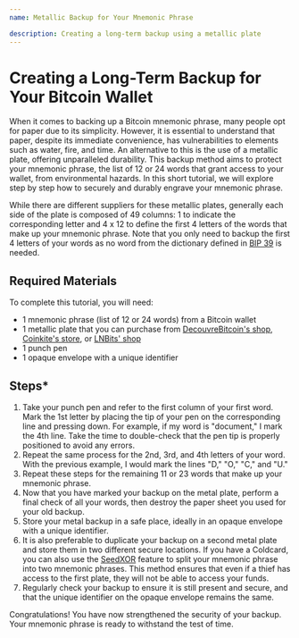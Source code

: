 ```yaml
---
name: Metallic Backup for Your Mnemonic Phrase

description: Creating a long-term backup using a metallic plate
---
```


# Creating a Long-Term Backup for Your Bitcoin Wallet

When it comes to backing up a Bitcoin mnemonic phrase, many people opt for paper due to its simplicity. However, it is essential to understand that paper, despite its immediate convenience, has vulnerabilities to elements such as water, fire, and time. An alternative to this is the use of a metallic plate, offering unparalleled durability. This backup method aims to protect your mnemonic phrase, the list of 12 or 24 words that grant access to your wallet, from environmental hazards. In this short tutorial, we will explore step by step how to securely and durably engrave your mnemonic phrase.

While there are different suppliers for these metallic plates, generally each side of the plate is composed of 49 columns: 1 to indicate the corresponding letter and 4 x 12 to define the first 4 letters of the words that make up your mnemonic phrase.
Note that you only need to backup the first 4 letters of your words as no word from the dictionary defined in [BIP 39](https://github.com/bitcoin/bips/blob/master/bip-0039.mediawiki) is needed.

## Required Materials

To complete this tutorial, you will need:

- 1 mnemonic phrase (list of 12 or 24 words) from a Bitcoin wallet
- 1 metallic plate that you can purchase from [DecouvreBitcoin's shop](https://shop.decouvrebitcoin.com/products/pack-backup-metal-classique), [Coinkite's store](https://store.coinkite.com/store/seedplate), or [LNBits' shop](https://shop.lnbits.com/product/metal-bitcoin-seed-phrase-backup-plate)
- 1 punch pen
- 1 opaque envelope with a unique identifier

## Steps\*

1. Take your punch pen and refer to the first column of your first word. Mark the 1st letter by placing the tip of your pen on the corresponding line and pressing down. For example, if my word is "document," I mark the 4th line. Take the time to double-check that the pen tip is properly positioned to avoid any errors.
2. Repeat the same process for the 2nd, 3rd, and 4th letters of your word. With the previous example, I would mark the lines "D," "O," "C," and "U."
3. Repeat these steps for the remaining 11 or 23 words that make up your mnemonic phrase.
4. Now that you have marked your backup on the metal plate, perform a final check of all your words, then destroy the paper sheet you used for your old backup.
5. Store your metal backup in a safe place, ideally in an opaque envelope with a unique identifier.
6. It is also preferable to duplicate your backup on a second metal plate and store them in two different secure locations. If you have a Coldcard, you can also use the [SeedXOR](https://seedxor.com/) feature to split your mnemonic phrase into two mnemonic phrases. This method ensures that even if a thief has access to the first plate, they will not be able to access your funds.
7. Regularly check your backup to ensure it is still present and secure, and that the unique identifier on the opaque envelope remains the same.

Congratulations! You have now strengthened the security of your backup. Your mnemonic phrase is ready to withstand the test of time.
